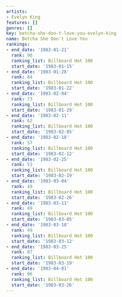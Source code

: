 ```yaml
---
artists:
- Evelyn King
features: []
genres: []
key: betcha-she-don-t-love-you-evelyn-king
name: Betcha She Don't Love You
rankings:
- end_date: '1983-01-21'
  rank: 90
  ranking_list: Billboard Hot 100
  start_date: '1983-01-15'
- end_date: '1983-01-28'
  rank: 84
  ranking_list: Billboard Hot 100
  start_date: '1983-01-22'
- end_date: '1983-02-04'
  rank: 73
  ranking_list: Billboard Hot 100
  start_date: '1983-01-29'
- end_date: '1983-02-11'
  rank: 62
  ranking_list: Billboard Hot 100
  start_date: '1983-02-05'
- end_date: '1983-02-18'
  rank: 57
  ranking_list: Billboard Hot 100
  start_date: '1983-02-12'
- end_date: '1983-02-25'
  rank: 53
  ranking_list: Billboard Hot 100
  start_date: '1983-02-19'
- end_date: '1983-03-04'
  rank: 49
  ranking_list: Billboard Hot 100
  start_date: '1983-02-26'
- end_date: '1983-03-11'
  rank: 49
  ranking_list: Billboard Hot 100
  start_date: '1983-03-05'
- end_date: '1983-03-18'
  rank: 49
  ranking_list: Billboard Hot 100
  start_date: '1983-03-12'
- end_date: '1983-03-25'
  rank: 87
  ranking_list: Billboard Hot 100
  start_date: '1983-03-19'
- end_date: '1983-04-01'
  rank: 96
  ranking_list: Billboard Hot 100
  start_date: '1983-03-26'
---
```


